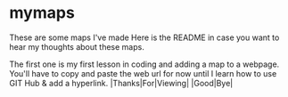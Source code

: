 # mymaps
These are some maps I've made
Here is the README in case you want to hear my thoughts about these maps. 

The first one is my first lesson in coding and adding a map to a webpage. You'll have to copy and paste the web url for now until I learn how to use GIT Hub & add a hyperlink. 
|Thanks|For|Viewing|
|Good|Bye|
